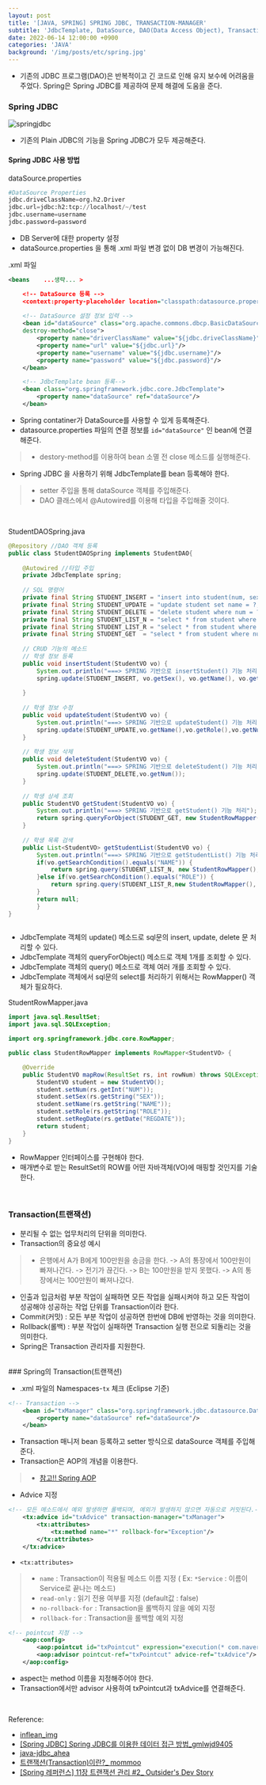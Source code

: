 ```yaml
---
layout: post
title: '[JAVA, SPRING] SPRING JDBC, TRANSACTION-MANAGER'
subtitle: 'JdbcTemplate, DataSource, DAO(Data Access Object), Transaction(트랜잭션)'
date: 2022-06-14 12:00:00 +0900
categories: 'JAVA'
background: '/img/posts/etc/spring.jpg'
---
```


- 기존의 JDBC 프로그램(DAO)은 반복적이고 긴 코드로 인해 유지 보수에 어려움을 주었다. Spring은 Spring JDBC를 제공하여 문제 해결에 도움을 준다.

### Spring JDBC

![springjdbc](img/posts/spring/springjdbc.png)


- 기존의 Plain JDBC의 기능을 Spring JDBC가 모두 제공해준다. 

#### Spring JDBC 사용 방법

dataSource.properties

```python
#DataSource Properties 
jdbc.driveClassName=org.h2.Driver
jdbc.url=jdbc:h2:tcp://localhost/~/test
jdbc.username=username
jdbc.password=password
```

- DB Server에 대한 property 설정
- dataSource.properties 을 통해 .xml 파일 변경 없이 DB 변경이 가능해진다.

.xml 파일

```xml
<beans    ...생략... >

	<!-- DataSource 등록 -->
	<context:property-placeholder location="classpath:datasource.properties"/>
	
	<!-- DataSource 설정 정보 입력 -->
	<bean id="dataSource" class="org.apache.commons.dbcp.BasicDataSource"
	destroy-method="close">
		<property name="driverClassName" value="${jdbc.driveClassName}"/>
		<property name="url" value="${jdbc.url}"/>
		<property name="username" value="${jdbc.username}"/>
		<property name="password" value="${jdbc.password}"/>
	</bean>

	<!-- JdbcTemplate bean 등록-->
	<bean class="org.springframework.jdbc.core.JdbcTemplate">
		<property name="dataSource" ref="dataSource"/>
	</bean>
```

- Spring contatiner가 DataSource를 사용할 수 있게 등록해준다.
- datasource.properties 파일의 연결 정보를 `id="dataSource"` 인 bean에 연결해준다.
> - destory-method를 이용하여 bean 소멸 전 close 메소드를 실행해준다. 
- Spring JDBC 을 사용하기 위해 JdbcTemplate를 bean 등록해야 한다.
> - setter 주입을 통해 dataSource 객체를 주입해준다.  
> - DAO 클래스에서 @Autowired를 이용해 타입을 주입해줄 것이다. 

<br>

StudentDAOSpring.java

```java
@Repository //DAO 객체 등록
public class StudentDAOSpring implements StudentDAO{
	
	@Autowired //타입 주입
	private JdbcTemplate spring;
	
	// SQL 명령어
	private final String STUDENT_INSERT = "insert into student(num, sex, name, role) values((select nvl(max(seq), 0) + 1 from student), ?, ?, ?)";
	private final String STUDENT_UPDATE = "update student set name = ?, role = ? where num = ?";
	private final String STUDENT_DELETE = "delete student where num = ?";
	private final String STUDENT_LIST_N = "select * from student where name like '%'||?||'%' order by num desc";
	private final String STUDENT_LIST_R = "select * from student where role like '%'||?||'%' order by num desc";
	private final String STUDENT_GET  = "select * from student where num = ?";
	
	// CRUD 기능의 메소드
	// 학생 정보 등록
	public void insertStudent(StudentVO vo) {
		System.out.println("===> SPRING 기반으로 insertStudent() 기능 처리");
		spring.update(STUDENT_INSERT, vo.getSex(), vo.getName(), vo.getRole());
		
	}
	
	// 학생 정보 수정
	public void updateStudent(StudentVO vo) {
		System.out.println("===> SPRING 기반으로 updateStudent() 기능 처리");
		spring.update(STUDENT_UPDATE,vo.getName(),vo.getRole(),vo.getNum());
	}
	
	// 학생 정보 삭제
	public void deleteStudent(StudentVO vo) {
		System.out.println("===> SPRING 기반으로 deleteStudent() 기능 처리");
		spring.update(STUDENT_DELETE,vo.getNum());
	}
    
    // 학생 상세 조회
	public StudentVO getStudent(StudentVO vo) {
		System.out.println("===> SPRING 기반으로 getStudent() 기능 처리");
		return spring.queryForObject(STUDENT_GET, new StudentRowMapper(), vo.getNum());
	}
	
	// 학생 목록 검색
	public List<StudentVO> getStudentList(StudentVO vo) {
		System.out.println("===> SPRING 기반으로 getStudentList() 기능 처리");
		if(vo.getSearchCondition().equals("NAME")) {
			return spring.query(STUDENT_LIST_N, new StudentRowMapper(), vo.getSearchKeyword() );
		}else if(vo.getSearchCondition().equals("ROLE")) {
			return spring.query(STUDENT_LIST_R,new StudentRowMapper(), vo.getSearchCondition());
		}
		return null;
		}
}
    
```

- JdbcTemplate 객체의 update() 메소드로 sql문의 insert, update, delete 문 처리할 수 있다.
- JdbcTemplate 객체의 queryForObject() 메소드로 객체 1개를 조회할 수 있다.
- JdbcTemplate 객체의 query() 메소드로 객체 여러 개를 조회할 수 있다. 
- JdbcTemplate 객체에서 sql문의 select를 처리하기 위해서는 RowMapper() 객체가 필요하다. 

StudentRowMapper.java

```java
import java.sql.ResultSet;
import java.sql.SQLException;

import org.springframework.jdbc.core.RowMapper;

public class StudentRowMapper implements RowMapper<StudentVO> {

	@Override
	public StudentVO mapRow(ResultSet rs, int rowNum) throws SQLException {
		StudentVO student = new StudentVO();
		student.setNum(rs.getInt("NUM"));
		student.setSex(rs.getString("SEX"));
		student.setName(rs.getString("NAME"));
		student.setRole(rs.getString("ROLE"));
		student.setRegDate(rs.getDate("REGDATE"));
		return student;
	}
}
```

- RowMapper 인터페이스를 구현해야 한다. 
- 매개변수로 받는 ResultSet의 ROW를 어떤 자바객체(VO)에 매핑할 것인지를 기술한다.

<br>

### Transaction(트랜잭션)
- 분리될 수 없는 업무처리의 단위을 의미한다.
- Transaction의 중요성 예시
> - 은행에서 A가 B에게 100만원을 송금을 한다. -> A의 통장에서 100만원이 빠져나간다. -> 전기가 끊긴다. -> B는 100만원을 받지 못했다. -> A의  통장에서는 100만원이 빠져나갔다.

- 인출과 입금처럼 부분 작업이 실패하면 모든 작업을 실패시켜야 하고 모든 작업이 성공해야 성공하는 작업 단위를 Transaction이라 한다.
- Commit(커밋) : 모든 부분 작업이 성공하면 한번에 DB에 반영하는 것을 의미한다.
- Rollback(롤백) : 부분 작업이 실패하면 Transaction 실행 전으로 되돌리는 것을 의미한다. 
- Spring은 Transaction 관리자를 지원한다.

<br>
### Spring의 Transaction(트랜잭션) 

- .xml 파일의 Namespaces-`tx` 체크 (Eclipse 기준)

```xml
<!-- Transaction -->
	<bean id="txManager" class="org.springframework.jdbc.datasource.DataSourceTransactionManager">
		<property name="dataSource" ref="dataSource"/>
	</bean>
```

- Transaction 매니저 bean 등록하고 setter 방식으로 dataSource 객체를 주입해준다.
- Transaction은 AOP의 개념을 이용한다.
> - [ 참고!! Spring AOP](https://ddungi.github.io/java/2022/06/09/springAOP/)

- Advice 지정

```xml
<!-- 모든 메소드에서 예외 발생하면 롤백되며, 예외가 발생하지 않으면 자동으로 커밋된다.-->
	<tx:advice id="txAdvice" transaction-manager="txManager">
		<tx:attributes>
			<tx:method name="*" rollback-for="Exception"/>
		</tx:attributes>
	</tx:advice>
```

- `<tx:attributes>`
> - `name` :  Transaction이 적용될 메소드 이름 지정 ( Ex: `*Service` : 이름이 Service로 끝나는 메소드)
> - `read-only` : 읽기 전용 여부를 지정 (default값 : false)
> - `no-rollback-for` : Transaction을 롤백하지 않을 예외 지정
> - `rollback-for` : Transaction을 롤백할 예외 지정

```xml
<!-- pointcut 지정 -->
	<aop:config>
		<aop:pointcut id="txPointcut" expression="execution(* com.naver.biz..*Service.*(..))"/>
		<aop:advisor pointcut-ref="txPointcut" advice-ref="txAdvice"/>
	</aop:config>
```

- aspect는 method 이름을 지정해주어야 한다.
- Transaction에서만 advisor 사용하여 txPointcut과 txAdvice를 연결해준다. 

<br>

Reference:
- [inflean_img](https://www.inflearn.com/course/%EC%8A%A4%ED%94%84%EB%A7%81-%ED%94%84%EB%A0%88%EC%9E%84%EC%9B%8C%ED%81%AC_renew)
- [[Spring JDBC] Spring JDBC를 이용한 데이터 접근 방법_gmlwjd9405](https://gmlwjd9405.github.io/2018/05/15/setting-for-db-programming.html)
- [java-jdbc_ahea](https://ahea.wordpress.com/2017/02/20/java-jdbc/)
- [트랜잭션(Transaction)이란?_ mommoo](https://mommoo.tistory.com/62)
- [[Spring 레퍼런스] 11장 트랜잭션 관리 #2_ Outsider's Dev Story](https://blog.outsider.ne.kr/870)